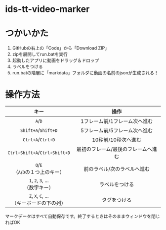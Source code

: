 # ids-tt-video-marker

# つかいかた
1. GitHubの右上の「Code」から「Download ZIP」
2. zipを展開してrun.batを実行
3. 起動したアプリに動画をドラッグ＆ドロップ
4. ラベルをつける
5. run.batの階層に「markdata」フォルダに動画の名前のjsonが生成される！

# 操作方法
| キー | 操作 |
|:--:|:--:|
| `A`/`D` | 1フレーム前/1フレーム次へ進む |
| `Shift+A`/`Shift+D` | 5フレーム前/5フレーム次へ進む |
| `Ctrl+A`/`Ctrl+D` | 10秒前/10秒次へ進む |
| `Ctrl+Shift+A`/`Ctrl+Shift+D` | 最初のフレーム/最後のフレームへ進む |
| `Q`/`E` <br>（`A`/`D`の１つ上のキー） | 前のラベル/次のラベルへ進む |
| `1`, `2`, `3`, ... <br>（数字キー） | ラベルをつける |
| `Z`, `X`, `C`, ... <br>（キーボードの下の列） | タグをつける |
マークデータはすべて自動保存です。終了するときはそのままウィンドウを閉じればOK
